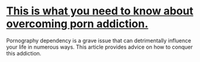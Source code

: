 
# [This is what you need to know about overcoming porn addiction.](https://www.mindhaste.com/t/porn-addiction/this-is-what-you-need-to-know-about-overcoming-porn-addiction-68)

Pornography dependency is a grave issue that can detrimentally influence your life in numerous ways. This article provides advice on how to conquer this addiction.
    